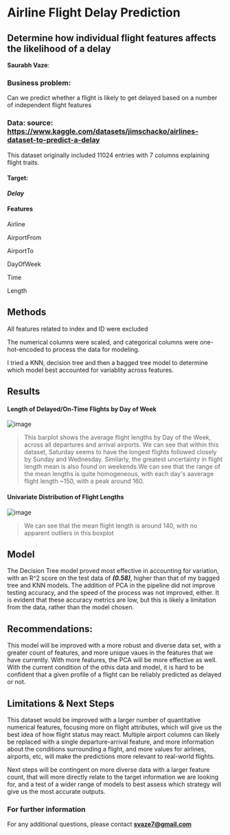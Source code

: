 # Airline Flight Delay Prediction
## Determine how individual flight features affects the likelihood of a delay
**Saurabh Vaze**: 

### Business problem:
Can we predict whether a flight is likely to get delayed based on a number of independent flight features

### Data: source: https://www.kaggle.com/datasets/jimschacko/airlines-dataset-to-predict-a-delay
This dataset originally included 11024 entries with 7 columns explaining flight traits. 

#### Target:
***Delay***

#### Features

Airline

AirportFrom

AirportTo

DayOfWeek

Time 

Length             



## Methods
All features related to index and ID were excluded

The numerical columns were scaled, and categorical columns were one-hot-encoded to process the data for modeling.

I tried a KNN, decision tree and then a bagged tree model to determine which model best accounted for variablity across features.


## Results

#### Length of Delayed/On-Time Flights by Day of Week

![image](https://user-images.githubusercontent.com/43122737/181666816-42fdc332-d90b-46d4-a086-1bb15ba224ad.png)

> This barplot shows the average flight lengths by Day of the Week, across all departures and arrival airports. We can see that within this dataset,  Saturday seems to have the longest flights followed closely by Sunday and Wednesday. Similarly, the greatest uncertainty in flight length mean is also found on weekends.We can see that the range of the mean lengths is quite homogeneous, with each day's aaverage flight length ~150, with a peak around 160.

#### Univariate Distribution of Flight Lengths

![image](https://user-images.githubusercontent.com/43122737/181667105-654e5a84-db38-4f1c-9829-a44745a7ed6f.png)

> We can see that the mean flight length is around 140, with no apparent outliers in this boxplot 

## Model

The Decision Tree model proved most effective in accounting for variation, with an R^2 score on the test data of  ***(0.58)***, higher than that of my bagged tree and KNN models. The addition of PCA in the pipeline did not improve testing accuracy, and the speed of the process was not improved, either. It is evident that these accuracy metrics are low, but this is likely a limitation from the data, rather than the model chosen. 


## Recommendations:

This model will be improved with a more robust and diverse data set, with a greater count of features, and more unique vaues in the features that we have currently. With more features, the PCA will be more effective as well. With the current condition of the othis data and model, it is hard to be confident that a given profile of a flight can be reliably predicted as delayed or not.

## Limitations & Next Steps

This dataset would be improved with a larger number of quantitative numerical features, focusing more on flight attributes, which will give us the best idea of how flight status may react. Multiple airport columns can likely be replaced with a single departure-arrival feature, and more information about the conditions surrounding a flight, and more values for airlines, airports, etc, will make the predictions more relevant to real-world flights.

Next steps will be contingent on more diverse data with a larger feature count, that will more directly relate to the target information we are looking for, and a test of a wider range of models to best assess which strategy will give us the most accurate outputs.

### For further information


For any additional questions, please contact **svaze7@gmail.com**
